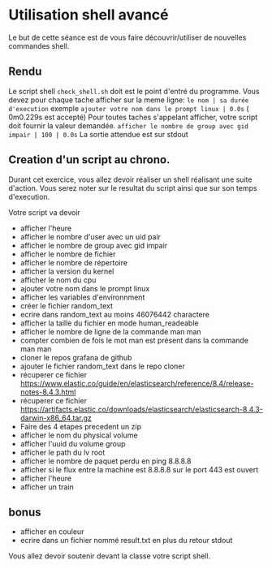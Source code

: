 #  Utilisation shell avancé

Le but de cette séance est de vous faire découvrir/utiliser de nouvelles commandes shell.

## Rendu
Le script shell `check_shell.sh` doit est le point d'entré du programme.
Vous devez pour chaque tache afficher sur la meme ligne:
`le nom | sa durée d'execution` exemple  `ajouter votre nom dans le prompt linux | 0.0s` ( 0m0.229s est accepté)
Pour toutes taches s'appelant afficher, votre script doit fournir la valeur demandée.
`afficher le nombre de group avec gid impair | 100 | 0.0s`
La sortie attendue est sur stdout

## Creation d'un script au chrono.

Durant cet exercice, vous allez devoir réaliser un shell réalisant une suite d'action.
Vous serez noter sur le resultat du script ainsi que sur son temps d'execution.

Votre script va devoir

- afficher l'heure
- afficher le nombre d'user avec un uid pair
- afficher le nombre de group avec gid impair
- afficher le nombre de fichier
- afficher le nombre de répertoire
- afficher la version du kernel
- afficher le nom du cpu
- ajouter votre nom dans le prompt linux
- afficher les variables d'environnment
- créer le fichier random_text
- ecrire dans random_text au moins 46076442 charactere
- afficher la taille du fichier en mode human_readeable
- afficher le nombre de ligne de la commande man man
- compter combien de fois le mot man est présent dans la commande man man
- cloner le repos grafana de github
- ajouter le fichier random_text dans le repo cloner
- récuperer ce fichier https://www.elastic.co/guide/en/elasticsearch/reference/8.4/release-notes-8.4.3.html
- récuperer ce fichier https://artifacts.elastic.co/downloads/elasticsearch/elasticsearch-8.4.3-darwin-x86_64.tar.gz
- Faire des 4 etapes precedent un zip
- afficher le nom du physical volume
- afficher l'uuid du volume group
- afficher le path du lv root
- afficher le nombre de paquet perdu en ping 8.8.8.8
- afficher si le flux entre la machine est 8.8.8.8 sur le port 443 est ouvert
- afficher l'heure
- afficher un train

## bonus
- afficher en couleur
- ecrire dans un fichier nommé result.txt en plus du retour stdout


Vous allez devoir soutenir devant la classe votre script shell.